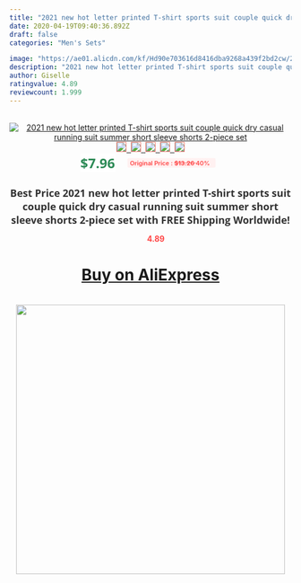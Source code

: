 ```yaml
---
title: "2021 new hot letter printed T-shirt sports suit couple quick dry casual running suit summer short sleeve shorts 2-piece set"
date: 2020-04-19T09:40:36.892Z
draft: false
categories: "Men's Sets"

image: "https://ae01.alicdn.com/kf/Hd90e703616d8416dba9268a439f2bd2cw/2021-new-hot-letter-printed-T-shirt-sports-suit-couple-quick-dry-casual-running-suit-summer.png_220x220.png"
description: "2021 new hot letter printed T-shirt sports suit couple quick dry casual running suit summer short sleeve shorts 2-piece set"
author: Giselle
ratingvalue: 4.89
reviewcount: 1.999
---
```

<br>
<div style="text-align: center;">
<a href="https://s.click.aliexpress.com/e/_9yVc4V" target="_blank" rel="nofollow noopener noreferrer"><img alt="2021 new hot letter printed T-shirt sports suit couple quick dry casual running suit summer short sleeve shorts 2-piece set" class="magnifier-image" src="https://ae01.alicdn.com/kf/Hd90e703616d8416dba9268a439f2bd2cw/2021-new-hot-letter-printed-T-shirt-sports-suit-couple-quick-dry-casual-running-suit-summer.png_220x220.png_640x640.jpg">
<br>
<img style="border:1px solid salmon" src="https://ae01.alicdn.com/kf/Hd90e703616d8416dba9268a439f2bd2cw/2021-new-hot-letter-printed-T-shirt-sports-suit-couple-quick-dry-casual-running-suit-summer.png_120x120.jpg">&nbsp;&nbsp;<img style="border:1px solid salmon" src="https://ae01.alicdn.com/kf/H8b3981f7ef8347a084c48a67cca06d1ac/2021-new-hot-letter-printed-T-shirt-sports-suit-couple-quick-dry-casual-running-suit-summer.png_120x120.jpg">&nbsp;&nbsp;<img style="border:1px solid salmon" src="https://ae01.alicdn.com/kf/H3a33e257ccb9458aaded781830c235efQ/2021-new-hot-letter-printed-T-shirt-sports-suit-couple-quick-dry-casual-running-suit-summer.png_120x120.jpg">&nbsp;&nbsp;<img style="border:1px solid salmon" src="https://ae01.alicdn.com/kf/Hf7c8d37ef98c407695af07a07f322df7m/2021-new-hot-letter-printed-T-shirt-sports-suit-couple-quick-dry-casual-running-suit-summer.png_120x120.jpg">&nbsp;&nbsp;<img style="border:1px solid salmon" src="https://ae01.alicdn.com/kf/Hbbd5232756ef418eb07d634ef02015e0i/2021-new-hot-letter-printed-T-shirt-sports-suit-couple-quick-dry-casual-running-suit-summer.png_120x120.jpg"></a></div><br0>
<div style="text-align: center;"><span style="background-color: white; border: 0px; box-sizing: border-box; color: seagreen; display: inline-block; font-family: &quot;open sans&quot; , &quot;arial&quot; , &quot;helvetica&quot; , sans-serif , &quot;heiti&quot;; font-size: 24px; font-stretch: inherit; font-weight: 700; line-height: inherit; margin: 0px 10px 0px 0px; padding: 0px; vertical-align: middle;">$7.96 </span>
<span style="background: rgb(255 , 241 , 241); border-radius: 3px; border: 0px; box-sizing: border-box; color: #ff4747; display: inline-block; font-family: inherit; font-size: 12px; font-stretch: inherit; font-style: inherit; font-variant: inherit; font-weight: 600; line-height: inherit; margin: 0px; padding: 2px 5px; transform: scale(0.9); vertical-align: middle;">Original Price : <b style="text-decoration: line-through;">$13.26 </b> 40%&nbsp;&nbsp;</span></div>
<h1 style="color: #333333; display: inline-block; font-family: &quot;open sans&quot; , &quot;arial&quot; , &quot;helvetica&quot; , sans-serif , &quot;heiti&quot;; font-size: 18px; font-stretch: inherit; font-weight: 700; text-align: center;">Best Price 2021 new hot letter printed T-shirt sports suit couple quick dry casual running suit summer short sleeve shorts 2-piece set with FREE Shipping Worldwide!</h1>
<div style="color: #ff4747; text-align: center;">
<img src="https://4.bp.blogspot.com/-M0ZcTcb-5uY/XleCXlxnR4I/AAAAAAAAAEc/OrjgMkXV1oMQFaCRZj5HQwOCBcu3w1FegCPcBGAYYCw/s1600/star.png" style="height: 15px;">&nbsp;<b>4.89</b></div>
<div class="button_cont" align="center"><a class="buynow_a" href="https://s.click.aliexpress.com/e/_9yVc4V" target="_blank" rel="nofollow noopener noreferrer"><H1>Buy on AliExpress</H1></a></div><br>
<div class="separator" style="clear: both; text-align: center;">
<img src="https://lh3.googleusercontent.com/-pTy5HemUv9M/XlePHvY0dAI/AAAAAAAAAE4/0nX5iRUoIWY8eMW9Dpxeirr157OZliDIgCLcBGAsYHQ/s1600/badge.gif" width="480">
</div>
